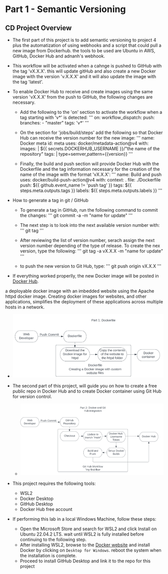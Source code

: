 # Part 1 - Semantic Versioning

## CD Project Overview
- The first part of this project is to add semantic versioning to project 4 plus the automatization of using webhooks and a script that could pull a new image from Dockerhub. the tools to be used are Ubuntu in AWS, GitHub, Docker Hub and adnanh's webhook.

- This workflow will be activated when a cahnge is pushed to GitHub with the tag 'vX.X.X'. this will update gitHub and also create a new Docker image with the version 'v.X.X.X' and it will also update the image with the tag 'latest'.

- To enable Docker Hub to receive and create images using the same version 'vX.X.X' from the push to GitHub, the following changes are necessary.

	- Add the following to the 'on' section to activate the workflow when a tag starting with 'v*' is detected:
	'''
	on:
  	  workflow_dispatch:
  	  push:
    	    branches:
      	      - "master"
            tags:
              'v*'
	''' 

	- On the section for 'jobs/build/steps' add the following so that Docker Hub can receive the version number for the new image:
	'''
        name: Docker meta
        id: meta
        uses: docker/metadata-action@v4
        with:
          images: |
            ${{ secrets.DOCKERHUB_USERNAME }}/"the name of the repository"
          tags: |
            type=semver,pattern={{version}}
	'''

	- Finally, the build and push section will provide Docker Hub with the Dockerfile and the tag information necessary for the creation of the name of the image with the format 'vX.X.X':
	'''
	name: Build and push
        uses: docker/build-push-action@v4
        with:
          context: .
          file: ./Dockerfile
          push: ${{ github.event_name != 'push tag' }}
          tags: ${{ steps.meta.outputs.tags }}
          labels: ${{ steps.meta.outputs.labels }}
	'''

- How to generate a tag in git / GitHub
	- To generate a tag in GitHub, run the following command to commit the changes:
	'''
	git commit -a -m "name for update"
	''' 

	- The next step is to look into the next available version number with:
        '''
        git tag
        '''
	
	- After reviewing the list of version number, serach assign the next version number depending of the type of release. To create the nex version, type the following:
        '''
        git tag -a vX.X.X -m "name for update"
        '''

	- to push the new version to Git Hub, type: 
        '''
        git push origin vX.X.X
        '''

- If everything worked properlly, the new Docker image will be posted in [Docker Hub](https://hub.docker.com/r/juanapolinar001/my-website3/tags). 




 a deployable docker image with an imbedded website using the Apache httpd docker image. Creating docker images for websites, and other applications, simplifies the deployment of these applications across multiple hosts in a network. 
  - ![Docker and Dockerfile](docker_dockerfile.png)

- The second part of this project, will guide you on how to create a free public repo in Docker Hub and to create Docker container using Git Hub for version control.
  - ![GitHub and Docker Hub Integration](github_docker_integration.png)
- This project requires the following tools:  
  - WSL2
  - Docker Desktop
  - GitHub Desktop
  - Docker Hub free account

- If performing this lab in a local Windows Machine, follow these steps:
  - Open the Microsoft Store and search for WSL2 and click Install on Ubuntu 22.04.2 LTS. wait until WSL2 is fully installed before continuing to the following step.
  - After installing WSL2, browse to the [Docker website](https://docs.docker.com/desktop/install/windows-install/) and install Docker by clicking on `Desktop for Windows`. reboot the system when the installation is complete.
  - Proceed to install GitHub Desktop and link it to the repo for this project
